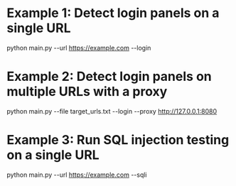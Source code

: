 # Example 1: Detect login panels on a single URL
python main.py --url https://example.com --login

# Example 2: Detect login panels on multiple URLs with a proxy
python main.py --file target_urls.txt --login --proxy http://127.0.0.1:8080

# Example 3: Run SQL injection testing on a single URL
python main.py --url https://example.com --sqli

